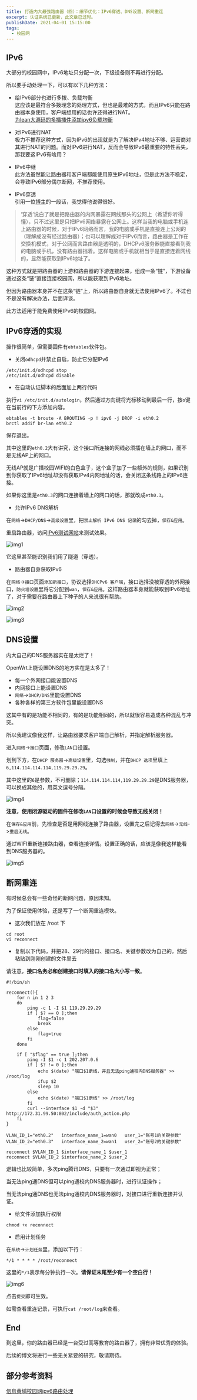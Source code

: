 ```yaml
---
title: 打造内大最强路由器（四）：细节优化：IPv6穿透、DNS设置、断网重连
excerpt: 认证系统已更新，此文章已过时。
publishDate: 2021-04-01 15:15:00
tags:
  - 校园网
---
```


## IPv6
大部分的校园网中，IPv6地址只分配一次，下级设备则不再进行分配。

所以要手动处理一下，可以有以下几种方法：

* 给IPv6部分也进行多拨、负载均衡  
这应该是最符合多拨理念的处理方式，但也是最难的方式，而且IPv6只能在路由器本身使用，客户端想用的话也许还得进行NAT。  
[为lean大源码的多播插件添加ipv6负载均衡](https://www.right.com.cn/forum/thread-760177-1-1.html)

* 对IPv6进行NAT  
极力不推荐这种方式，因为IPv6的出现就是为了解决IPv4地址不够、运营商对其进行NAT的问题。而对IPv6进行NAT，反而会导致IPv6最重要的特性丢失，那我要这IPv6有啥用？

* IPv6中继  
此方法虽然能让路由器和客户端都能使用原生IPv6地址，但是此方法不稳定，会导致IPv6部分偶尔断网，不推荐使用。

* IPv6穿透  
引用一位[博主](https://www.polarxiong.com/archives/%E6%95%99%E8%82%B2%E7%BD%91DD-WRT-OpenWrt%E7%94%A8%E4%B8%8AIPv6-%E4%BB%A5%E5%8D%97%E4%BA%AC%E5%A4%A7%E5%AD%A6%E4%B8%BA%E4%BE%8B.html)的一段话，我觉得他说得很好。

> ‘穿透’说白了就是把路由器的内网暴露在网线那头的公网上（希望你听得懂），只不过这里是只把IPv6网络暴露在公网上。这样当我的电脑或手机连上路由器的时候，对于IPv6网络而言，我的电脑或手机是直接连上公网的（理解成没有经过路由器）；也可以理解成对于IPv6而言，路由器是工作在交换机模式，对于公网而言路由器是透明的，DHCPv6服务器能直接看到我的电脑或手机，没有路由器挡着。这样电脑或手机就相当于是直接连着网线的，显然能获取到IPv6地址了。

这种方式就是把路由器的上游和路由器的下游连接起来，组成一条“链”，下游设备通过这条“链”直接连接校园网，所以能获取到IPv6地址。

但因为路由器本身并不在这条“链”上，所以路由器自身就无法使用IPv6了。不过也不是没有解决办法，后面详谈。

此方法适用于能免费使用IPv6的校园网。


## IPv6穿透的实现
操作很简单，但需要固件有```ebtables```软件包。

* 关闭```odhcpd```并禁止自启，防止它分配IPv6

```
/etc/init.d/odhcpd stop
/etc/init.d/odhcpd disable
```

* 在自动认证脚本的后面加上两行代码

执行```vi /etc/init.d/autologin```，然后通过方向键将光标移动到最后一行，按```o```键在当前行的下方添加内容。

```
ebtables -t broute -A BROUTING -p ! ipv6 -j DROP -i eth0.2
brctl addif br-lan eth0.2
```

保存退出。

其中这里的```eth0.2```大有讲究，这个接口所连接的网线必须插在墙上的网口，而不是无线AP上的网口。

无线AP就是广播校园WIFI的白色盒子，这个盒子加了一些额外的规则，如果识别到你获取了IPv6地址却没有获取IPv4内网地址的话，会关闭这条线路上的IPv6连接。

如果你这里是```eth0.3```的网口连接着墙上的网口的话，那就改成```eth0.3```。

* 允许IPv6 DNS解析

在```网络```->```DHCP/DNS```->```高级设置```里，把```禁止解析 IPv6 DNS 记录```的勾去掉，```保存&应用```。

重启路由器，访问[IPv6测试网站](https://test-ipv6.com/index.html.zh_CN)来测试效果。

![img1](/img/blog4-img1.webp)

它这里甚至能识别我们用了隧道（穿透）。

* 路由器自身获取IPv6

在```网络```->```接口```页面```添加新接口```，协议选择```DHCPv6 客户端```，接口选择没被穿透的外网接口，```防火墙设置```里将它分配到```wan```，```保存&应用```。这样路由器本身就能获取到IPv6地址了，对于需要在路由器上下种子的人来说很有帮助。

![img2](/img/blog4-img2.webp)

![img3](/img/blog4-img3.webp)


## DNS设置
内大自己的DNS服务器实在是太烂了！

OpenWrt上能设置DNS的地方实在是太多了！

* 每一个外网接口能设置DNS
* 内网接口上能设置DNS
* ```网络```->```DHCP/DNS```里能设置DNS
* 各种各样的第三方软件包里能设置DNS

这其中有的是功能不相同的，有的是功能相同的，所以就很容易造成各种混乱与冲突。

所以我建议像我这样，让路由器要求客户端自己解析，并指定解析服务器。

进入```网络```->```接口```页面，修改```LAN```口设置。

划到下方，在```DHCP 服务器```->```高级设置```里，勾选```强制```，并在```DHCP 选项```里填上```6,114.114.114.114,119.29.29.29```。

其中这里的```6```是参数，不可删除；```114.114.114.114,119.29.29.29```是DNS服务器，可以换成其他的，用英文逗号分隔。

![img4](/img/blog4-img4.webp)

**注意，使用闭源驱动的固件在修改```LAN```口设置的时候会导致无线关闭！**

在```保存&应用```前，先检查是否是用网线连接了路由器，设置完之后记得去```网络```->```无线```->```重启无线```。

通过WIFI重新连接路由器，查看连接详情。设置正确的话，应该是像我这样能看到DNS服务器的。

![img5](/img/blog4-img5.webp)


## 断网重连
有时候总会有一些奇怪的断网问题，原因未知。

为了保证使用体验，还是写了一个断网重连模块。

* 这次我们放在 /root 下

```
cd root
vi reconnect
```

* 复制以下代码，并把28、29行的接口、接口名、关键参数改为自己的，然后粘贴到刚刚创建的文件里去

请注意，**接口名务必和创建接口时填入的接口名大小写一致**。

```
#!/bin/sh

reconnect(){
	for n in 1 2 3
	do
		ping -c 1 -I $1 119.29.29.29
		if [ $? == 0 ];then
			flag=false
			break
		else
			flag=true
		fi
	done

	if [ "$flag" == true ];then
		ping -I $1 -c 1 202.207.0.6
		if [ $? != 0 ];then
			echo $(date) "端口$1断线，并且无法ping通校内DNS服务器" >> /root/log
			ifup $2
			sleep 10
		else
			echo $(date) "端口$1断线" >> /root/log
		fi
		curl --interface $1 -d "$3" http://172.31.99.50:802/include/auth_action.php
	fi
}

VLAN_ID_1="eth0.2"   interface_name_1=wan0   user_1="账号1的关键参数"
VLAN_ID_2="eth0.3"   interface_name_2=wan1   user_2="账号2的关键参数"

reconnect $VLAN_ID_1 $interface_name_1 $user_1
reconnect $VLAN_ID_2 $interface_name_2 $user_2
```

逻辑也比较简单，多次ping腾讯DNS，只要有一次通过即视为正常；

当无法ping通DNS但可以ping通校内DNS服务器时，进行认证操作；

当无法ping通DNS也无法ping通校内DNS服务器时，对接口进行重新连接并认证。

* 给文件添加执行权限

```
chmod +x reconnect
```

* 启用计划任务

在```系统```->```计划任务```里，添加以下行：

```
*/1 * * * * /root/reconnect
```

这里的```*/1```表示每分钟执行一次。**请保证末尾至少有一个空白行！**

![img6](/img/blog4-img6.webp)

点击```提交```即可生效。

如需查看重连记录，可执行```cat /root/log```来查看。


## End
到这里，你的路由器已经是一台受过高等教育的路由器了，拥有非常优秀的体验。

后续的博文将进行一些无关紧要的研究，敬请期待。


## 部分参考资料
[信息黄埔校园网ipv6路由处理](https://makiras.org/archives/49)